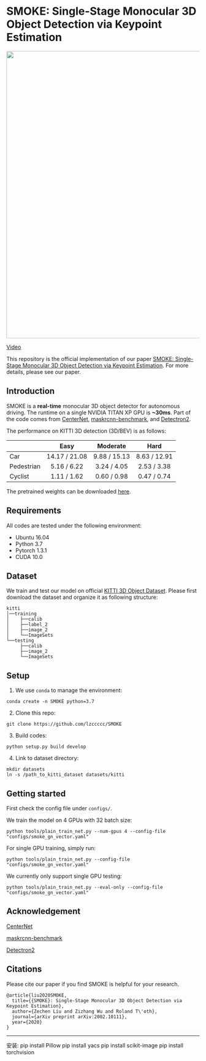 # SMOKE: Single-Stage Monocular 3D Object Detection via Keypoint Estimation

<img align="center" src="figures/animation.gif" width="750">

[Video](https://www.youtube.com/watch?v=pvM_bASOQmo)

This repository is the official implementation of our paper [SMOKE: Single-Stage Monocular 3D Object Detection via Keypoint Estimation](https://arxiv.org/pdf/2002.10111.pdf).
For more details, please see our paper.

## Introduction
SMOKE is a **real-time** monocular 3D object detector for autonomous driving. 
The runtime on a single NVIDIA TITAN XP GPU is **~30ms**. 
Part of the code comes from [CenterNet](https://github.com/xingyizhou/CenterNet), 
[maskrcnn-benchmark](https://github.com/facebookresearch/maskrcnn-benchmark),
and [Detectron2](https://github.com/facebookresearch/detectron2).

The performance on KITTI 3D detection (3D/BEV) is as follows:

|             |     Easy      |    Moderate    |     Hard     |
|-------------|:-------------:|:--------------:|:------------:|
| Car         | 14.17 / 21.08 | 9.88 / 15.13   | 8.63 / 12.91 | 
| Pedestrian  | 5.16  / 6.22  | 3.24 / 4.05    | 2.53 / 3.38  | 
| Cyclist     | 1.11  / 1.62  | 0.60 / 0.98    | 0.47 / 0.74  |

The pretrained weights can be downloaded [here](https://drive.google.com/open?id=11VK8_HfR7t0wm-6dCNP5KS3Vh-Qm686-).

## Requirements
All codes are tested under the following environment:
*   Ubuntu 16.04
*   Python 3.7
*   Pytorch 1.3.1
*   CUDA 10.0

## Dataset
We train and test our model on official [KITTI 3D Object Dataset](http://www.cvlibs.net/datasets/kitti/eval_object.php?obj_benchmark=3d). 
Please first download the dataset and organize it as following structure:
```
kitti
│──training
│    ├──calib 
│    ├──label_2 
│    ├──image_2
│    └──ImageSets
└──testing
     ├──calib 
     ├──image_2
     └──ImageSets
```  

## Setup
1. We use `conda` to manage the environment:
```
conda create -n SMOKE python=3.7
```

2. Clone this repo:
```
git clone https://github.com/lzccccc/SMOKE
```

3. Build codes:
```
python setup.py build develop
```

4. Link to dataset directory:
```
mkdir datasets
ln -s /path_to_kitti_dataset datasets/kitti
```

## Getting started
First check the config file under `configs/`. 

We train the model on 4 GPUs with 32 batch size:
```
python tools/plain_train_net.py --num-gpus 4 --config-file "configs/smoke_gn_vector.yaml"
```

For single GPU training, simply run:
```
python tools/plain_train_net.py --config-file "configs/smoke_gn_vector.yaml"
```

We currently only support single GPU testing:
```
python tools/plain_train_net.py --eval-only --config-file "configs/smoke_gn_vector.yaml"
```

## Acknowledgement
[CenterNet](https://github.com/xingyizhou/CenterNet)

[maskrcnn-benchmark](https://github.com/facebookresearch/maskrcnn-benchmark)

[Detectron2](https://github.com/facebookresearch/detectron2)


## Citations
Please cite our paper if you find SMOKE is helpful for your research.
```
@article{liu2020SMOKE,
  title={{SMOKE}: Single-Stage Monocular 3D Object Detection via Keypoint Estimation},
  author={Zechen Liu and Zizhang Wu and Roland T\'oth},
  journal={arXiv preprint arXiv:2002.10111},
  year={2020}
}
```


----
安装:
pip install Pillow
pip install yacs
pip install scikit-image
pip install torchvision
